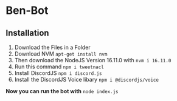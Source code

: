 # Ben-Bot

## Installation

1. Download the Files in a Folder
2. Download NVM ```apt-get install nvm```
3. Then download the NodeJS Version 16.11.0 with ```nvm i 16.11.0```
4. Run this command ```npm i tweetnacl``` 
5. Install DiscordJS ```npm i discord.js```
6. Install the DiscordJS Voice libary ```npm i @discordjs/voice```

**Now you can run the bot with** `node index.js`
